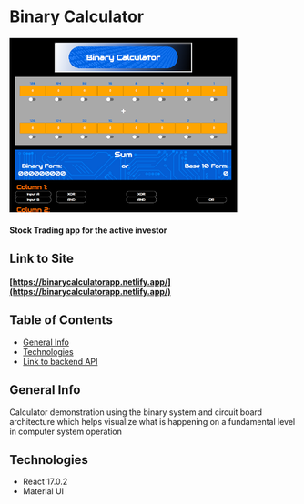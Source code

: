 # Binary Calculator

<img src="https://github.com/michael-williamson/binary_calculator/blob/main/demoPics/binary_calculator_desktop.png" width="400">

#### Stock Trading app for the active investor

## Link to Site

#### [https://binarycalculatorapp.netlify.app/](https://binarycalculatorapp.netlify.app/)

## Table of Contents

- [General Info](#general-info)
- [Technologies](#technologies)
- [Link to backend API](https://github.com/michael-williamson/trade-buddy-api)

## General Info

Calculator demonstration using the binary system and circuit board architecture which helps visualize what is happening on a fundamental level in computer system operation

## Technologies

- React 17.0.2
- Material UI
